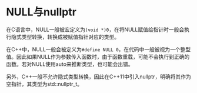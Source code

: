 # NULL与nullptr
在C语言中，NULL一般被宏定义为```(void *)0```，在将NULL赋值给指针时一般会执行隐式类型转换，转换成被赋值指针对应的类型。

在C++中，NULL一般会被定义为```#define NULL 0```，在代码中一般被视为一个整型值。因此如果NULL作为参数传入函数时，由于函数重载，可能不会执行到正确的函数。若对NULL使用auto来推断类型，也可能会出错。

另外，C++一般不允许隐式类型转换，因此在C++11中引入nullptr，明确将其作为空指针，其类型为std::nullptr_t。

